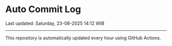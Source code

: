 # Auto Commit Log

Last updated: Saturday, 23-08-2025 14:12 WIB

---

This repository is automatically updated every hour using GitHub Actions.

